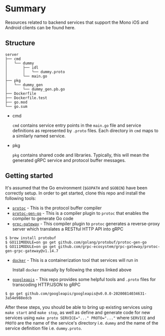 # Summary

Resources related to backend services that support the Mono iOS and Android clients can be found here.

## Structure

```
server
├── cmd
│   └── dummy
│       ├── idl
│       │   └── dummy.proto
│       └── main.go
├── pkg
│   └── dummy_gen
│       └── dummy_gen.pb.go
├── Dockerfile
├── Dockerfile.test
├── go.mod
└── go.sum
```

* cmd

   `cmd` contains service entry points in the `main.go` file and service definitions as represented by `.proto` files. Each directory in `cmd` maps to a similarly named service.

* pkg

   `pkg` contains shared code and libraries. Typically, this will mean the generated gRPC service and protocol buffer messages.

## Getting started

It's assumed that the Go environment (`$GOPATH` and `$GOBIN`) have been correctly setup. In order to get started, clone this repo and install the following tools:
* [`protoc`](https://grpc.io/docs/protoc-installation/) - This is the protocol buffer compiler
* [`protoc-gen-go`](https://grpc.io/docs/languages/go/quickstart/) - This is a compiler plugin to `protoc` that enables the compiler to generate Go code
* [`grpc-gateway`](https://github.com/grpc-ecosystem/grpc-gateway/) - This compiler plugin to `protoc` generates a reverse-proxy server which translates a RESTful HTTP API into gRPC

```
$ brew install protobuf
$ GO111MODULE=on go get github.com/golang/protobuf/protoc-gen-go
$ GO111MODULE=on go get github.com/grpc-ecosystem/grpc-gateway/protoc-gen-grpc-gateway@v1.14.7
```

* [`docker`](https://docs.docker.com/docker-for-mac/install/) - This is a containerization tool that services will run in

   Install `docker` manually by following the steps linked above

* [`googleapis`](https://github.com/googleapis/googleapis) - This repo provides some helpful tools and `.proto` files for transcoding HTTP/JSON to gRPC

```
$ go get github.com/googleapis/googleapis@v0.0.0-20200814034631-3a54e988edcb
```

After these steps, you should be able to bring up existing services using `make start` and `make stop`, as well as define and generate code
for new services using `make proto SERVICE="..." PROTO="..."` where `SERVICE` and `PROTO` are the name of the service's directory i.e. `dummy` and
the name of the service definition file i.e. `dummy.proto`.

